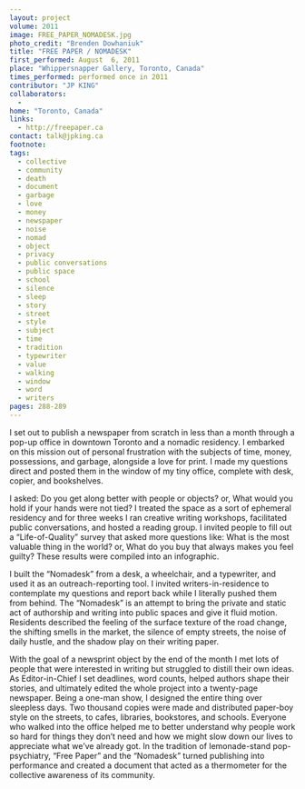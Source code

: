 ```yaml
---
layout: project
volume: 2011
image: FREE_PAPER_NOMADESK.jpg
photo_credit: "Brenden Dowhaniuk"
title: "FREE PAPER / NOMADESK"
first_performed: August  6, 2011
place: "Whippersnapper Gallery, Toronto, Canada"
times_performed: performed once in 2011
contributor: "JP KING"
collaborators: 
  - 
home: "Toronto, Canada"
links: 
  - http://freepaper.ca
contact: talk@jpking.ca
footnote: 
tags: 
  - collective
  - community
  - death
  - document
  - garbage
  - love
  - money
  - newspaper
  - noise
  - nomad
  - object
  - privacy
  - public conversations
  - public space
  - school
  - silence
  - sleep
  - story
  - street
  - style
  - subject
  - time
  - tradition
  - typewriter
  - value
  - walking
  - window
  - word
  - writers
pages: 288-289
---
```


I set out to publish a newspaper from scratch in less than a month through a pop-up office in downtown Toronto and a nomadic residency. I embarked on this mission out of personal frustration with the subjects of time, money, possessions, and garbage, alongside a love for print. I made my questions direct and posted them in the window of my tiny office, complete with desk, copier, and bookshelves. 

I asked: Do you get along better with people or objects? or, What would you hold if your hands were not tied? I treated the space as a sort of ephemeral residency and for three weeks I ran creative writing workshops, facilitated public conversations, and hosted a reading group. I invited people to fill out a “Life-of-Quality” survey that asked more questions like: What is the most valuable thing in the world? or, What do you buy that always makes you feel guilty? These results were compiled into an infographic. 

I built the “Nomadesk” from a desk, a wheelchair, and a typewriter, and used it as an outreach-reporting tool. I invited writers-in-residence to contemplate my questions and report back while I literally pushed them from behind. The “Nomadesk” is an attempt to bring the private and static act of authorship and writing into public spaces and give it fluid motion. Residents described the feeling of the surface texture of the road change, the shifting smells in the market, the silence of empty streets, the noise of daily hustle, and the shadow play on their writing paper. 

With the goal of a newsprint object by the end of the month I met lots of people that were interested in writing but struggled to distill their own ideas. As Editor-in-Chief I set deadlines, word counts, helped authors shape their stories, and ultimately edited the whole project into a twenty-page newspaper. Being a one-man show, I designed the entire thing over sleepless days. Two thousand copies were made and distributed paper-boy style on the streets, to cafes, libraries, bookstores, and schools. Everyone who walked into the office helped me to better understand why people work so hard for things they don’t need and how we might slow down our lives to appreciate what we’ve already got. In the tradition of lemonade-stand pop-psychiatry, “Free Paper” and the “Nomadesk” turned publishing into performance and created a document that acted as a thermometer for the collective awareness of its community.
